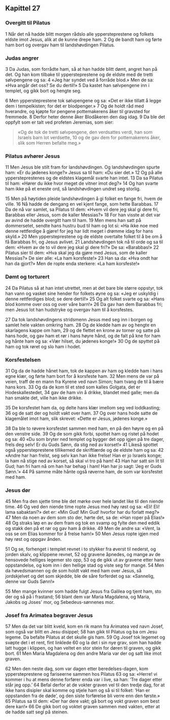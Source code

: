## Kapittel 27

### Overgitt til Pilatus

1 Når det nå hadde blitt morgen rådslo alle yppersteprestene og folkets eldste imot Jesus, alik at de kunne drepe ham.
2 Og de bandt ham og førte ham bort og overgav ham til landshøvdingen Pilatus.

### Judas angrer

3 Da Judas, som forrådte ham, så at han hadde blitt dømt, angret han på det. Og han kom tilbake til yppersteprestene og de eldste med de tretti sølvpengene og sa:
4 «Jeg har syndet ved å forråde blod.» Men de sa: «Hva angår det oss? Se du dertil!»
5 Da kastet han sølvpengene inn i templet, og gikk bort og hengte seg.

6 Men yppersteprestene tok sølvpengene og sa: «Det er ikke tillatt å legge dem i tempelkisten; for det er blodpenger.»
7 Og de holdt råd med hverandre, og kjøpte for pengene pottemakerens åker til gravsted for fremmede.
8 Derfor heter denne åker Blodåkeren den dag idag.
9 Da ble det oppfylt som er talt ved profeten Jeremias, som sier: 

> «Og de tok de tretti sølvpengene, 
> den verdsattes verdi, han som Israels barn lot verdsette,
> 10 og de gav dem for pottemakerens åker, slik som Herren befalte meg.»

### Pilatus avhører Jesus

11 Men Jesus ble stilt fram for landshøvdingen. Og landshøvdingen spurte ham: «Er du jødenes konge?» Jesus sa til ham: «Du sier det.»
12 Og på alle yppersteprestenes og de eldstes klagemål svarte han intet.
13 Da sa Pilatus til ham: «Hører du ikke hvor meget de vitner imot deg?»
14 Og han svarte ham ikke på et eneste ord, så landshøvdingen undret seg storlig.

15 Men på høytiden pleide landshøvdingen å gi folket en fange fri, hvem de ville.
16 Nå hadde de dengang en vel kjent fange, som hette Barabbas.
17 Da de nå var samlet, sa Pilatus til dem: «Hvem vil dere jeg skal gi dere fri, Barabbas eller Jesus, som de kaller Messias?»
18 For han visste at det var av avind de hadde overgitt ham til ham.
19 Men mens han satt på dommersetet, sendte hans hustru bud til ham og lot si: «Ha ikke noe med denne rettferdige å gjøre! for jeg har lidt meget i drømme idag for hans skyld.»
20 Men yppersteprestene og de eldste overtalte folket til å be om å få Barabbas fri, og Jesus avlivet.
21 Landshøvdingen tok nå til orde og sa til dem: «Hvem av de to vil dere jeg skal gi dere fri?» De sa: «Barabbas!»
22 Pilatus sier til dem: «Hva skal jeg da gjøre med Jesus, som de kaller Messias?» De sier alle: «La ham korsfeste!»
23 Han sa da: «Hva ondt har han da gjort?» Men de ropte enda sterkere: «La ham korsfeste!»

### Dømt og torturert

24 Da Pilatus så at han intet utrettet, men at det bare ble større oppstyr, tok han vann og vasket sine hender for folkets øyne og sa: «Jeg er uskyldig i denne rettferdiges blod; se dere dertil!»
25 Og alt folket svarte og sa: «Hans blod komme over oss og over våre barn!»
26 Da gav han dem Barabbas fri; men Jesus lot han hudstryke og overgav ham til å korsfestes.

27 Da tok landshøvdingens stridsmenn Jesus med seg inn i borgen og samlet hele vakten omkring ham.
28 Og de kledde ham av og hengte en skarlagens kappe om ham,
29 og de flettet en krone av torner og satte på hans hode, og gav ham et rør i hans høyre hånd, og de falt på kne for ham og hånte ham og sa: «Vær hilset, du jødenes konge!»
30 Og de spyttet på ham og tok røret og slo ham i hodet.

### Korsfestelsen

31 Og da de hadde hånet ham, tok de kappen av ham og kledde ham i hans egne klær, og førte ham bort for å korsfeste ham.
32 Men mens de var på veien, traff de en mann fra Kyrene ved navn Simon; ham tvang de til å bære hans kors.
33 Og da de kom til et sted som kalles Golgata, det er Hodeskallestedet,
34 gav de ham vin å drikke, blandet med galle; men da han smakte det, ville han ikke drikke.

35 De korsfestet ham da, og delte hans klær imellom seg ved loddkasting;
36 og de satt der og holdt vakt over ham.
37 Og over hans hode satte de klagemålet imot ham, slik skrevet: «Dette er Jesus, jødenes konge.»

38 Da ble to røvere korsfestet sammen med ham, en på den høyre og en på den venstre side.
39 Og de som gikk forbi, spottet ham og ristet på hodet og sa:
40 «Du som bryter ned templet og bygger det opp igjen på tre dager, frels deg selv! Er du Guds Sønn, da stig ned av korset!»
41 Likeså spottet også yppersteprestene tillikemed de skriftlærde og de eldste ham og sa:
42 «Andre har han frelst, seg selv kan han ikke frelse! Han er jo Israels konge; la ham nå stige ned av korset, så skal vi tro på ham!
43 Han har satt sin lit til Gud; han fri ham nå om han har behag i ham! Han har jo sagt: ‘Jeg er Guds Sønn.’»
44 På samme måte hånte også røverne ham, de som var korsfestet med ham.

### Jesus dør

45 Men fra den sjette time ble det mørke over hele landet like til den niende time.
46 Og ved den niende time ropte Jesus med høy røst og sa: «Eli! Eli! lama sabaktani?» det er: «Min Gud! Min Gud! hvorfor har du forlatt meg?»
47 Men da noen av dem som sto der, hørte det, sa de: «Han roper på Elias!»
48 Og straks løp en av dem fram og tok en svamp og fylte den med eddik og stakk den på et rør og gav ham å drikke.
49 Men de andre sa: «Vent, la oss se om Elias kommer for å frelse ham!»
50 Men Jesus ropte igjen med høy røst og oppgav ånden.

51 Og se, forhenget i templet revnet i to stykker fra øverst til nederst, og jorden skalv, og klippene revnet,
52 og gravene åpnedes, og mange av de hensovede helliges legemer sto opp,
53 og de gikk ut av gravene etter hans oppstandelse, og kom inn i den hellige stad og viste seg for mange.
54 Men da høvedsmannen og de som holdt vakt med ham over Jesus, så jordskjelvet og det som skjedde, ble de såre forferdet og sa: «Sannelig, denne var Guds Sønn!»

55 Men mange kvinner som hadde fulgt Jesus fra Galilea og tjent ham, sto der og så på i frastand;
56 blant dem var Maria Magdalena, og Maria, Jakobs og Joses' mor, og Sebedeus-sønnenes mor.

### Josef fra Arimatea begraver Jesus

57 Men da det var blitt kveld, kom en rik mann fra Arimatea ved navn Josef, som også var blitt en Jesu disippel;
58 han gikk til Pilatus og ba om Jesu legeme. Da befalte Pilatus at det skulle gis ham.
59 Og Josef tok legemet og svøpte det i et rent, fint linklede
60 og la det i sin nye grav, som han hadde latt hugge i klippen, og han veltet en stor stein for døren til graven, og gikk bort.
61 Men Maria Magdalena og den andre Maria var der og satt like imot graven.

62 Men den neste dag, som var dagen etter beredelses-dagen, kom yppersteprestene og fariseerne sammen hos Pilatus
63 og sa: «Herre! vi kommer i hu at mens denne forfører enda var i live, sa han: ‘Tre dager etter står jeg opp.’
64 Befal derfor at de vokter graven vel til den tredje dag, for at ikke hans disipler skal komme og stjele ham og så si til folket: ‘Han er oppstanden fra de døde’, og den siste forførelse bli verre enn den første.»
65 Pilatus sa til dem: «Der har dere vakt; gå bort og vokt graven som best dere kan!»
66 De gikk bort og voktet graven sammen med vakten, etter at de hadde satt segl på steinen.

